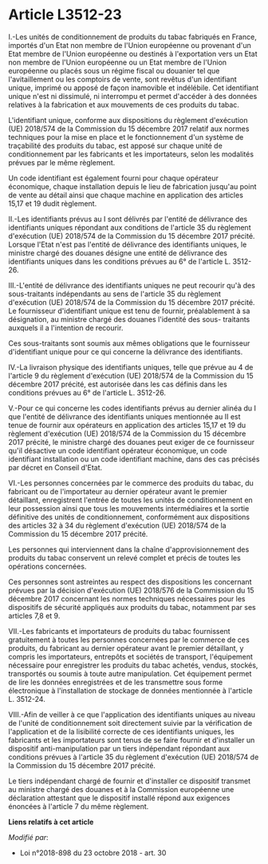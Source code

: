 # Article L3512-23

I.-Les unités de conditionnement de produits du tabac fabriqués en France, importés d'un Etat non membre de l'Union
européenne ou provenant d'un Etat membre de l'Union européenne ou destinés à l'exportation vers un Etat non membre de l'Union
européenne ou un Etat membre de l'Union européenne ou placés sous un régime fiscal ou douanier tel que l'avitaillement ou les
comptoirs de vente, sont revêtus d'un identifiant unique, imprimé ou apposé de façon inamovible et indélébile. Cet
identifiant unique n'est ni dissimulé, ni interrompu et permet d'accéder à des données relatives à la fabrication et aux
mouvements de ces produits du tabac.

L'identifiant unique, conforme aux dispositions du règlement d'exécution (UE) 2018/574 de la Commission du 15 décembre 2017
relatif aux normes techniques pour la mise en place et le fonctionnement d'un système de traçabilité des produits du tabac,
est apposé sur chaque unité de conditionnement par les fabricants et les importateurs, selon les modalités prévues par le
même règlement.

Un code identifiant est également fourni pour chaque opérateur économique, chaque installation depuis le lieu de fabrication
jusqu'au point de vente au détail ainsi que chaque machine en application des articles 15,17 et 19 dudit règlement.

II.-Les identifiants prévus au I sont délivrés par l'entité de délivrance des identifiants uniques répondant aux conditions
de l'article 35 du règlement d'exécution (UE) 2018/574 de la Commission du 15 décembre 2017 précité. Lorsque l'Etat n'est pas
l'entité de délivrance des identifiants uniques, le ministre chargé des douanes désigne une entité de délivrance des
identifiants uniques dans les conditions prévues au 6° de l'article L. 3512-26.

III.-L'entité de délivrance des identifiants uniques ne peut recourir qu'à des sous-traitants indépendants au sens de
l'article 35 du règlement d'exécution (UE) 2018/574 de la Commission du 15 décembre 2017 précité. Le fournisseur
d'identifiant unique est tenu de fournir, préalablement à sa désignation, au ministre chargé des douanes l'identité des sous-
traitants auxquels il a l'intention de recourir.

Ces sous-traitants sont soumis aux mêmes obligations que le fournisseur d'identifiant unique pour ce qui concerne la
délivrance des identifiants.

IV.-La livraison physique des identifiants uniques, telle que prévue au 4 de l'article 9 du règlement d'exécution (UE)
2018/574 de la Commission du 15 décembre 2017 précité, est autorisée dans les cas définis dans les conditions prévues au 6°
de l'article L. 3512-26.

V.-Pour ce qui concerne les codes identifiants prévus au dernier alinéa du I que l'entité de délivrance des identifiants
uniques mentionnée au II est tenue de fournir aux opérateurs en application des articles 15,17 et 19 du règlement d'exécution
(UE) 2018/574 de la Commission du 15 décembre 2017 précité, le ministre chargé des douanes peut exiger de ce fournisseur
qu'il désactive un code identifiant opérateur économique, un code identifiant installation ou un code identifiant machine,
dans des cas précisés par décret en Conseil d'Etat.

VI.-Les personnes concernées par le commerce des produits du tabac, du fabricant ou de l'importateur au dernier opérateur
avant le premier détaillant, enregistrent l'entrée de toutes les unités de conditionnement en leur possession ainsi que tous
les mouvements intermédiaires et la sortie définitive des unités de conditionnement, conformément aux dispositions des
articles 32 à 34 du règlement d'exécution (UE) 2018/574 de la Commission du 15 décembre 2017 précité.

Les personnes qui interviennent dans la chaîne d'approvisionnement des produits du tabac conservent un relevé complet et
précis de toutes les opérations concernées.

Ces personnes sont astreintes au respect des dispositions les concernant prévues par la décision d'exécution (UE) 2018/576 de
la Commission du 15 décembre 2017 concernant les normes techniques nécessaires pour les dispositifs de sécurité appliqués aux
produits du tabac, notamment par ses articles 7,8 et 9.

VII.-Les fabricants et importateurs de produits du tabac fournissent gratuitement à toutes les personnes concernées par le
commerce de ces produits, du fabricant au dernier opérateur avant le premier détaillant, y compris les importateurs,
entrepôts et sociétés de transport, l'équipement nécessaire pour enregistrer les produits du tabac achetés, vendus, stockés,
transportés ou soumis à toute autre manipulation. Cet équipement permet de lire les données enregistrées et de les
transmettre sous forme électronique à l'installation de stockage de données mentionnée à l'article L. 3512-24.

VIII.-Afin de veiller à ce que l'application des identifiants uniques au niveau de l'unité de conditionnement soit
directement suivie par la vérification de l'application et de la lisibilité correcte de ces identifiants uniques, les
fabricants et les importateurs sont tenus de se faire fournir et d'installer un dispositif anti-manipulation par un tiers
indépendant répondant aux conditions prévues à l'article 35 du règlement d'exécution (UE) 2018/574 de la Commission du 15
décembre 2017 précité.

Le tiers indépendant chargé de fournir et d'installer ce dispositif transmet au ministre chargé des douanes et à la
Commission européenne une déclaration attestant que le dispositif installé répond aux exigences énoncées à l'article 7 du
même règlement.

**Liens relatifs à cet article**

_Modifié par_:

  - Loi n°2018-898 du 23 octobre 2018 - art. 30
